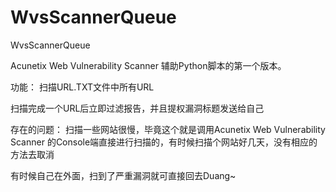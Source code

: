 # WvsScannerQueue
WvsScannerQueue

Acunetix Web Vulnerability Scanner 辅助Python脚本的第一个版本。

功能：
  扫描URL.TXT文件中所有URL
  
  扫描完成一个URL后立即过滤报告，并且提权漏洞标题发送给自己
  
  
存在的问题：
  扫描一些网站很慢，毕竟这个就是调用Acunetix Web Vulnerability Scanner 的Console端直接进行扫描的，有时候扫描个网站好几天，没有相应的方法去取消

有时候自己在外面，扫到了严重漏洞就可直接回去Duang~

